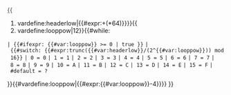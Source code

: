 <abbr title="Command {{{1}}} with {{{2}}} raw parameter and {{{3}}} translate words"><span style="opacity:0.8">{{

1.  vardefine:headerlow\|{{#expr:+(\*64)}}}}{{
2.  vardefine:looppow\|12}}{{#while:

`| {{#ifexpr: {{#var:looppow}} >= 0 | true }}`
`| {{#switch: {{#expr:trunc({{#var:headerlow}}/(2^{{#var:looppow}})) mod 16}}`
`| 0 = 0`
`| 1 = 1`
`| 2 = 2`
`| 3 = 3`
`| 4 = 4`
`| 5 = 5`
`| 6 = 6`
`| 7 = 7`
`| 8 = 8`
`| 9 = 9`
`| 10 = A`
`| 11 = B`
`| 12 = C`
`| 13 = D`
`| 14 = E`
`| 15 = F`
`| #default = ?`

}}{{#vardefine:looppow\|{{#expr:{{#var:looppow}}-4}}}}
}}</span></abbr><noinclude> </noinclude>